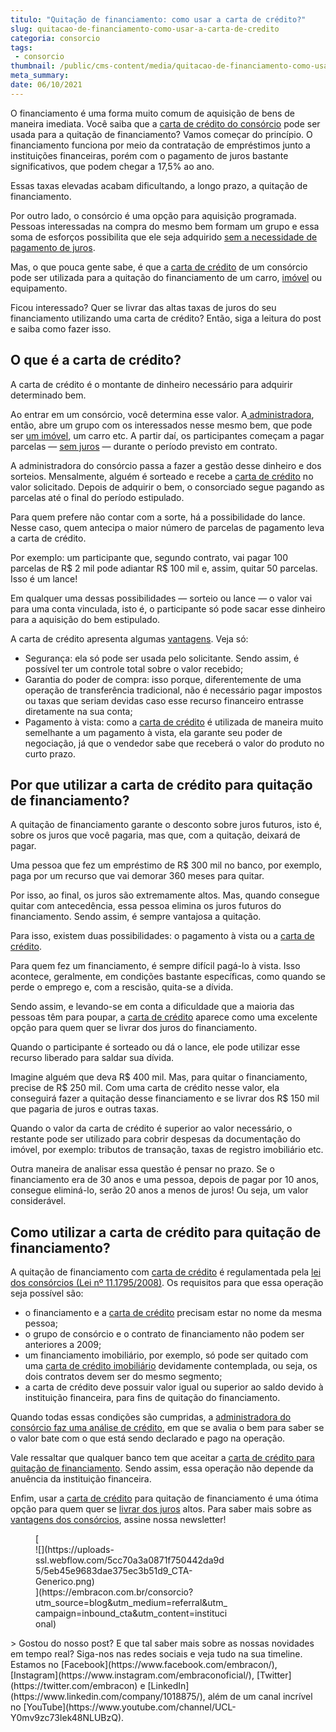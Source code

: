 ```yaml
---
titulo: "Quitação de financiamento: como usar a carta de crédito?"
slug: quitacao-de-financiamento-como-usar-a-carta-de-credito
categoria: consorcio
tags:
 - consorcio
thumbnail: /public/cms-content/media/quitacao-de-financiamento-como-usar-a-carta-de-credito.jpg
meta_summary: 
date: 06/10/2021
---
```

O financiamento é uma forma muito comum de aquisição de bens de maneira imediata. Você saiba que a [carta de crédito do consórcio](https://www.embracon.com.br/blog/o-que-voce-precisa-saber-sobre-a-carta-de-credito-de-consorcios) pode ser usada para a quitação de financiamento? Vamos começar do princípio. O financiamento funciona por meio da contratação de empréstimos junto a instituições financeiras, porém com o pagamento de juros bastante significativos, que podem chegar a 17,5% ao ano.

Essas taxas elevadas acabam dificultando, a longo prazo, a quitação de financiamento.

Por outro lado, o consórcio é uma opção para aquisição programada. Pessoas interessadas na compra do mesmo bem formam um grupo e essa soma de esforços possibilita que ele seja adquirido [sem a necessidade de pagamento de juros](https://www.embracon.com.br/blog/consorcio-nao-tem-juros-entenda).

Mas, o que pouca gente sabe, é que a [carta de crédito](https://www.embracon.com.br/conhecaoconsorcio/o-que-e-carta-de-credito) de um consórcio pode ser utilizada para a quitação do financiamento de um carro, [imóvel](https://www.embracon.com.br/consorcio-de-imoveis) ou equipamento.

Ficou interessado? Quer se livrar das altas taxas de juros do seu financiamento utilizando uma carta de crédito? Então, siga a leitura do post e saiba como fazer isso.

O que é a carta de crédito?
---------------------------

A carta de crédito é o montante de dinheiro necessário para adquirir determinado bem.

Ao entrar em um consórcio, você determina esse valor. A[ administradora](https://www.embracon.com.br/blog/afinal-o-que-uma-administradora-de-consorcio-faz), então, abre um grupo com os interessados nesse mesmo bem, que pode ser [um imóvel](https://www.embracon.com.br/consorcio-de-imoveis), um carro etc. A partir daí, os participantes começam a pagar parcelas — [sem juros](https://www.embracon.com.br/blog/consorcio-nao-tem-juros-entenda) — durante o período previsto em contrato.

A administradora do consórcio passa a fazer a gestão desse dinheiro e dos sorteios. Mensalmente, alguém é sorteado e recebe a [carta de crédito](https://www.embracon.com.br/blog/o-que-voce-precisa-saber-sobre-a-carta-de-credito-de-consorcios) no valor solicitado. Depois de adquirir o bem, o consorciado segue pagando as parcelas até o final do período estipulado.

Para quem prefere não contar com a sorte, há a possibilidade do lance. Nesse caso, quem antecipa o maior número de parcelas de pagamento leva a carta de crédito.

Por exemplo: um participante que, segundo contrato, vai pagar 100 parcelas de R$ 2 mil pode adiantar R$ 100 mil e, assim, quitar 50 parcelas. Isso é um lance!

Em qualquer uma dessas possibilidades — sorteio ou lance — o valor vai para uma conta vinculada, isto é, o participante só pode sacar esse dinheiro para a aquisição do bem estipulado.

A carta de crédito apresenta algumas [vantagens](https://www.embracon.com.br/blog/confira-10-vantagens-indiscutiveis-do-consorcio). Veja só:

- Segurança: ela só pode ser usada pelo solicitante. Sendo assim, é possível ter um controle total sobre o valor recebido;
- Garantia do poder de compra: isso porque, diferentemente de uma operação de transferência tradicional, não é necessário pagar impostos ou taxas que seriam devidas caso esse recurso financeiro entrasse diretamente na sua conta;
- Pagamento à vista: como a [carta de crédito](https://www.embracon.com.br/blog/o-que-voce-precisa-saber-sobre-a-carta-de-credito-de-consorcios) é utilizada de maneira muito semelhante a um pagamento à vista, ela garante seu poder de negociação, já que o vendedor sabe que receberá o valor do produto no curto prazo.

Por que utilizar a carta de crédito para quitação de financiamento?
-------------------------------------------------------------------

A quitação de financiamento garante o desconto sobre juros futuros, isto é, sobre os juros que você pagaria, mas que, com a quitação, deixará de pagar.

Uma pessoa que fez um empréstimo de R$ 300 mil no banco, por exemplo, paga por um recurso que vai demorar 360 meses para quitar.

Por isso, ao final, os juros são extremamente altos. Mas, quando consegue quitar com antecedência, essa pessoa elimina os juros futuros do financiamento. Sendo assim, é sempre vantajosa a quitação.

Para isso, existem duas possibilidades: o pagamento à vista ou a [carta de crédito](https://www.embracon.com.br/conhecaoconsorcio/o-que-e-carta-de-credito).

Para quem fez um financiamento, é sempre difícil pagá-lo à vista. Isso acontece, geralmente, em condições bastante específicas, como quando se perde o emprego e, com a rescisão, quita-se a dívida.

Sendo assim, e levando-se em conta a dificuldade que a maioria das pessoas têm para poupar, a [carta de crédito](https://www.embracon.com.br/blog/o-que-voce-precisa-saber-sobre-a-carta-de-credito-de-consorcios) aparece como uma excelente opção para quem quer se livrar dos juros do financiamento.

Quando o participante é sorteado ou dá o lance, ele pode utilizar esse recurso liberado para saldar sua dívida.

Imagine alguém que deva R$ 400 mil. Mas, para quitar o financiamento, precise de R$ 250 mil. Com uma carta de crédito nesse valor, ela conseguirá fazer a quitação desse financiamento e se livrar dos R$ 150 mil que pagaria de juros e outras taxas.

Quando o valor da carta de crédito é superior ao valor necessário, o restante pode ser utilizado para cobrir despesas da documentação do imóvel, por exemplo: tributos de transação, taxas de registro imobiliário etc.

Outra maneira de analisar essa questão é pensar no prazo. Se o financiamento era de 30 anos e uma pessoa, depois de pagar por 10 anos, consegue eliminá-lo, serão 20 anos a menos de juros! Ou seja, um valor considerável.

Como utilizar a carta de crédito para quitação de financiamento?
----------------------------------------------------------------

A quitação de financiamento com [carta de crédito](https://www.embracon.com.br/blog/o-que-voce-precisa-saber-sobre-a-carta-de-credito-de-consorcios) é regulamentada pela [lei dos consórcios (Lei nº 11.1795/2008)](http://www.planalto.gov.br/ccivil_03/_ato2007-2010/2008/lei/l11795.htm). Os requisitos para que essa operação seja possível são:

- o financiamento e a [carta de crédito](https://www.embracon.com.br/conhecaoconsorcio/o-que-e-carta-de-credito) precisam estar no nome da mesma pessoa;
- o grupo de consórcio e o contrato de financiamento não podem ser anteriores a 2009;
- um financiamento imobiliário, por exemplo, só pode ser quitado com uma [carta de crédito imobiliário](https://www.embracon.com.br/consorcio-de-imoveis) devidamente contemplada, ou seja, os dois contratos devem ser do mesmo segmento;
- a carta de crédito deve possuir valor igual ou superior ao saldo devido à instituição financeira, para fins de quitação do financiamento.

Quando todas essas condições são cumpridas, a [administradora do consórcio faz uma análise de crédito](https://www.embracon.com.br/blog/afinal-o-que-uma-administradora-de-consorcio-faz), em que se avalia o bem para saber se o valor bate com o que está sendo declarado e pago na operação.

Vale ressaltar que qualquer banco tem que aceitar a [carta de crédito para quitação de financiamento](https://www.embracon.com.br/blog/o-que-voce-precisa-saber-sobre-a-carta-de-credito-de-consorcios). Sendo assim, essa operação não depende da anuência da instituição financeira.

Enfim, usar a [carta de crédito](https://www.embracon.com.br/conhecaoconsorcio/o-que-e-carta-de-credito) para quitação de financiamento é uma ótima opção para quem quer se [livrar dos juros](https://www.embracon.com.br/blog/consorcio-nao-tem-juros-entenda) altos. Para saber mais sobre as [vantagens dos consórcios](https://www.embracon.com.br/blog/confira-10-vantagens-indiscutiveis-do-consorcio), assine nossa newsletter!

<figure class="w-richtext-figure-type-image w-richtext-align-center" style="max-width:310px">[<div>![](https://uploads-ssl.webflow.com/5cc70a3a0871f750442da9d5/5eb45e9683dae375ec3b51d9_CTA-Generico.png)</div>](https://embracon.com.br/consorcio?utm_source=blog&utm_medium=referral&utm_campaign=inbound_cta&utm_content=institucional)</figure>> Gostou do nosso post? E que tal saber mais sobre as nossas novidades em tempo real? Siga-nos nas redes sociais e veja tudo na sua timeline. Estamos no [Facebook](https://www.facebook.com/embracon/), [Instagram](https://www.instagram.com/embraconoficial/), [Twitter](https://twitter.com/embracon) e [LinkedIn](https://www.linkedin.com/company/1018875/), além de um canal incrível no [YouTube](https://www.youtube.com/channel/UCL-Y0mv9zc73Iek48NLUBzQ).

